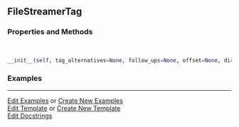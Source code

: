 ## <a id="McUtils.Parsers.FileStreamer.FileStreamerTag">FileStreamerTag</a>


### Properties and Methods
<a id="McUtils.Parsers.FileStreamer.FileStreamerTag.__init__" class="docs-object-method">&nbsp;</a>
```python
__init__(self, tag_alternatives=None, follow_ups=None, offset=None, direction='forward', skip_tag=True, seek=True): 
```

### Examples


___

[Edit Examples](https://github.com/McCoyGroup/References/edit/gh-pages/Documentation/examples/McUtils/Parsers/FileStreamer/FileStreamerTag.md) or 
[Create New Examples](https://github.com/McCoyGroup/References/new/gh-pages/?filename=Documentation/examples/McUtils/Parsers/FileStreamer/FileStreamerTag.md) <br/>
[Edit Template](https://github.com/McCoyGroup/References/edit/gh-pages/Documentation/templates/McUtils/Parsers/FileStreamer/FileStreamerTag.md) or 
[Create New Template](https://github.com/McCoyGroup/References/new/gh-pages/?filename=Documentation/templates/McUtils/Parsers/FileStreamer/FileStreamerTag.md) <br/>
[Edit Docstrings](https://github.com/McCoyGroup/McUtils/edit/master/Parsers/FileStreamer.py?message=Update%20Docs)